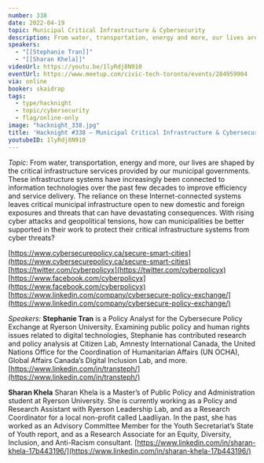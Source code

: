 ```yaml
---
number: 338
date: 2022-04-19
topic: Municipal Critical Infrastructure & Cybersecurity
description: From water, transportation, energy and more, our lives are shaped by the critical infrastructure services provided by our municipal governments. These infrastructure systems have increasingly been connected to information technologies over the past few decades to improve efficiency and service delivery. The reliance on these Internet-connected systems leaves critical municipal infrastructure open to new domestic and foreign exposures and threats that can have devastating consequences. With rising cyber attacks and geopolitical tensions, how can municipalities be better supported in their work to protect their critical infrastructure systems from cyber threats? https://twitter.com/cyberpolicyx
speakers:
  - "[[Stephanie Tran]]"
  - "[[Sharan Khela]]"
videoUrl: https://youtu.be/1lyRdj8N910
eventUrl: https://www.meetup.com/civic-tech-toronto/events/284959904
via: online
booker: skaidrap
tags:
  - type/hacknight
  - topic/cybersecurity
  - flag/online-only
image: "hacknight_338.jpg"
title: 'Hacknight #338 – Municipal Critical Infrastructure & Cybersecurity'
youtubeID: 1lyRdj8N910
---
```


*Topic:*
From water, transportation, energy and more, our lives are shaped by the critical infrastructure services provided by our municipal governments. These infrastructure systems have increasingly been connected to information technologies over the past few decades to improve efficiency and service delivery. The reliance on these Internet-connected systems leaves critical municipal infrastructure open to new domestic and foreign exposures and threats that can have devastating consequences. With rising cyber attacks and geopolitical tensions, how can municipalities be better supported in their work to protect their critical infrastructure systems from cyber threats?

[https://www.cybersecurepolicy.ca/secure-smart-cities](https://www.cybersecurepolicy.ca/secure-smart-cities)
[https://twitter.com/cyberpolicyx](https://twitter.com/cyberpolicyx)
[https://www.facebook.com/cyberpolicyx](https://www.facebook.com/cyberpolicyx)
[https://www.linkedin.com/company/cybersecure-policy-exchange/](https://www.linkedin.com/company/cybersecure-policy-exchange/)

*Speakers:*
**Stephanie Tran** is a Policy Analyst for the Cybersecure Policy Exchange at Ryerson University. Examining public policy and human rights issues related to digital technologies, Stephanie has contributed research and policy analysis at Citizen Lab, Amnesty International Canada, the United Nations Office for the Coordination of Humanitarian Affairs (UN OCHA), Global Affairs Canada’s Digital Inclusion Lab, and more.
[https://www.linkedin.com/in/transteph/](https://www.linkedin.com/in/transteph/)

**Sharan Khela** Sharan Khela is a Master’s of Public Policy and Administration student at Ryerson University. She is currently working as a Policy and Research Assistant with Ryerson Leadership Lab, and as a Research Coordinator for a local non-profit called Laadliyan. In the past, she has worked as an Advisory Committee Member for the Youth Secretariat’s State of Youth report, and as a Research Associate for an Equity, Diversity, Inclusion, and Anti-Racism consultant.
[https://www.linkedin.com/in/sharan-khela-17b443196/](https://www.linkedin.com/in/sharan-khela-17b443196/)

